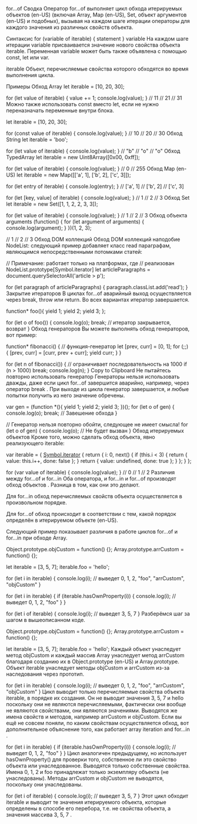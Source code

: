 for...of
Сводка
Оператор for...of выполняет цикл обхода итерируемых объектов (en-US) (включая Array, Map (en-US), Set, объект аргументов (en-US) и подобных), вызывая на каждом шаге итерации операторы для каждого значения из различных свойств объекта.

Синтаксис
for (variable of iterable) {
statement
}
variable
На каждом шаге итерации variable присваивается значение нового свойства объекта iterable. Переменная variable может быть также объявлена с помощью const, let или var.

iterable
Объект, перечисляемые свойства которого обходятся во время выполнения цикла.

Примеры
Обход Array
let iterable = [10, 20, 30];

for (let value of iterable) {
value += 1;
console.log(value);
}
// 11
// 21
// 31
Можно также использовать const вместо let, если не нужно переназначать переменные внутри блока.

let iterable = [10, 20, 30];

for (const value of iterable) {
console.log(value);
}
// 10
// 20
// 30
Обход String
let iterable = 'boo';

for (let value of iterable) {
console.log(value);
}
// "b"
// "o"
// "o"
Обход TypedArray
let iterable = new Uint8Array([0x00, 0xff]);

for (let value of iterable) {
console.log(value);
}
// 0
// 255
Обход Map (en-US)
let iterable = new Map([['a', 1], ['b', 2], ['c', 3]]);

for (let entry of iterable) {
console.log(entry);
}
// ['a', 1]
// ['b', 2]
// ['c', 3]

for (let [key, value] of iterable) {
console.log(value);
}
// 1
// 2
// 3
Обход Set
let iterable = new Set([1, 1, 2, 2, 3, 3]);

for (let value of iterable) {
console.log(value);
}
// 1
// 2
// 3
Обход объекта arguments
(function() {
for (let argument of arguments) {
console.log(argument);
}
})(1, 2, 3);

// 1
// 2
// 3
Обход DOM коллекций
Обход DOM коллекций наподобие NodeList: следующий пример добавляет класс read параграфам, являющимся непосредственными потомками статей:

// Примечание: работает только на платформах, где
// реализован NodeList.prototype[Symbol.iterator]
let articleParagraphs = document.querySelectorAll('article > p');

for (let paragraph of articleParagraphs) {
paragraph.classList.add('read');
}
Закрытие итераторов
В циклах for...of аварийный выход осуществляется через break, throw или return. Во всех вариантах итератор завершается.

function\* foo(){
yield 1;
yield 2;
yield 3;
};

for (let o of foo()) {
console.log(o);
break; // итератор закрывается, возврат
}
Обход генераторов
Вы можете выполнять обход генераторов, вот пример:

function\* fibonacci() { // функция-генератор
let [prev, curr] = [0, 1];
for (;;) {
[prev, curr] = [curr, prev + curr];
yield curr;
}
}

for (let n of fibonacci()) {
// ограничивает последовательность на 1000
if (n > 1000)
break;
console.log(n);
}
Copy to Clipboard
Не пытайтесь повторно использовать генератор
Генераторы нельзя использовать дважды, даже если цикл for...of завершится аварийно, например, через оператор break . При выходе из цикла генератор завершается, и любые попытки получить из него значение обречены.

var gen = (function \*(){
yield 1;
yield 2;
yield 3;
})();
for (let o of gen) {
console.log(o);
break; // Завешение обхода
}

// Генератор нельзя повторно обойти, следующее не имеет смысла!
for (let o of gen) {
console.log(o); // Не будет вызван
}
Обход итерируемых объектов
Кроме того, можно сделать обход объекта, явно реализующего iterable:

var iterable = {
[Symbol.iterator]() {
return {
i: 0,
next() {
if (this.i < 3) {
return { value: this.i++, done: false };
}
return { value: undefined, done: true };
}
};
}
};

for (var value of iterable) {
console.log(value);
}
// 0
// 1
// 2
Различия между for...of и for...in
Оба оператора, и for...in и for...of производят обход объектов . Разница в том, как они это делают.

Для for...in обход перечисляемых свойств объекта осуществляется в произвольном порядке.

Для for...of обход происходит в соответствии с тем, какой порядок определён в итерируемом объекте (en-US).

Следующий пример показывает различия в работе циклов for...of и for...in при обходе Array.

Object.prototype.objCustom = function() {};
Array.prototype.arrCustom = function() {};

let iterable = [3, 5, 7];
iterable.foo = 'hello';

for (let i in iterable) {
console.log(i); // выведет 0, 1, 2, "foo", "arrCustom", "objCustom"
}

for (let i in iterable) {
if (iterable.hasOwnProperty(i)) {
console.log(i); // выведет 0, 1, 2, "foo"
}
}

for (let i of iterable) {
console.log(i); // выведет 3, 5, 7
}
Разберёмся шаг за шагом в вышеописанном коде.

Object.prototype.objCustom = function() {};
Array.prototype.arrCustom = function() {};

let iterable = [3, 5, 7];
iterable.foo = 'hello';
Каждый объект унаследует метод objCustom и каждый массив Array унаследует метод arrCustom благодаря созданию их в Object.prototype (en-US) и Array.prototype. Объект iterable унаследует методы objCustom и arrCustom из-за наследования через прототип.

for (let i in iterable) {
console.log(i); // выведет 0, 1, 2, "foo", "arrCustom", "objCustom"
}
Цикл выводит только перечисляемые свойства объекта iterable, в порядке их создания. Он не выводит значения 3, 5, 7 и hello поскольку они не являются перечисляемыми, фактически они вообще не являются свойствами, они являются значениями. Выводятся же имена свойств и методов, например arrCustom и objCustom. Если вы ещё не совсем поняли, по каким свойствам осуществляется обход, вот дополнительное объяснение того, как работает array iteration and for...in .

for (let i in iterable) {
if (iterable.hasOwnProperty(i)) {
console.log(i); // выведет 0, 1, 2, "foo"
}
}
Цикл аналогичен предыдущему, но использует hasOwnProperty() для проверки того, собственное ли это свойство объекта или унаследованное. Выводятся только собственные свойства. Имена 0, 1, 2 и foo принадлежат только экземпляру объекта (не унаследованы). Методы arrCustom и objCustom не выводятся, поскольку они унаследованы.

for (let i of iterable) {
console.log(i); // выведет 3, 5, 7
}
Этот цикл обходит iterable и выводит те значения итерируемого объекта, которые определены в способе его перебора, т.е. не свойства объекта, а значения массива 3, 5, 7 .

